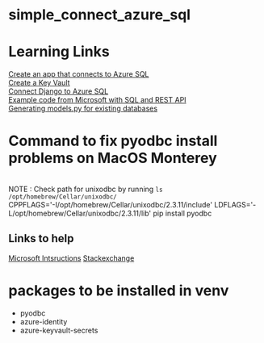 # simple_connect_azure_sql

# Learning Links
[Create an app that connects to Azure SQL](https://docs.microsoft.com/en-us/azure/azure-sql/database/connect-query-python?view=azuresql) <br>
[Create a Key Vault](https://docs.microsoft.com/en-us/azure/key-vault/secrets/quick-create-python?tabs=azure-cli) <br>
[Connect Django to Azure SQL](https://docs.microsoft.com/en-us/samples/azure-samples/azure-sql-db-django/azure-sql-db-django/) <br>
[Example code from Microsoft with SQL and REST API](https://github.com/Azure-Samples/azure-sql-db-django/tree/main/customerapi) <br>
[Generating models.py for existing databases](https://docs.djangoproject.com/en/4.0/howto/legacy-databases/)

# Command to fix pyodbc install problems on MacOS Monterey
<br> NOTE : Check path for unixodbc by running `ls /opt/homebrew/Cellar/unixodbc/` <br>
CPPFLAGS='-I/opt/homebrew/Cellar/unixodbc/2.3.11/include' LDFLAGS='-L/opt/homebrew/Cellar/unixodbc/2.3.11/lib' pip install pyodbc
## Links to help
[Microsoft Intsructions](https://docs.microsoft.com/en-us/azure/azure-sql/database/connect-query-python?view=azuresql)
[Stackexchange](https://stackoverflow.com/questions/71138425/installing-pyodbc-fails-on-osx-12-2-monterey#new-answer)

# packages to be installed in venv
- pyodbc
- azure-identity
- azure-keyvault-secrets